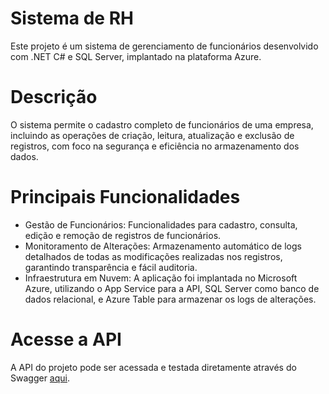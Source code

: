 # Sistema de RH
Este projeto é um sistema de gerenciamento de funcionários desenvolvido com .NET C# e SQL Server, implantado na plataforma Azure.

# Descrição
O sistema permite o cadastro completo de funcionários de uma empresa, incluindo as operações de criação, leitura, atualização e exclusão de registros, com foco na segurança e eficiência no armazenamento dos dados.

# Principais Funcionalidades
- Gestão de Funcionários: Funcionalidades para cadastro, consulta, edição e remoção de registros de funcionários.
- Monitoramento de Alterações: Armazenamento automático de logs detalhados de todas as modificações realizadas nos registros, garantindo transparência e fácil auditoria.
- Infraestrutura em Nuvem: A aplicação foi implantada no Microsoft Azure, utilizando o App Service para a API, SQL Server como banco de dados relacional, e Azure Table para armazenar os logs de alterações.

# Acesse a API
A API do projeto pode ser acessada e testada diretamente através do Swagger [aqui](https://funcionarios.azurewebsites.net/swagger/index.html).

